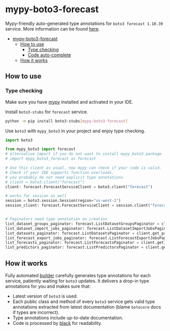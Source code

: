 # mypy-boto3-forecast

Mypy-friendly auto-generated type annotations for `boto3 forecast 1.10.39` service.
More information can be found [here](https://github.com/vemel/mypy_boto3).

- [mypy-boto3-forecast](#mypy-boto3-forecast)
  - [How to use](#how-to-use)
    - [Type checking](#type-checking)
    - [Code auto-complete](#code-auto-complete)
  - [How it works](#how-it-works)

## How to use

### Type checking

Make sure you have [mypy](https://github.com/python/mypy) installed and activated in your IDE.

Install `boto3-stubs` for `forecast` service.

```bash
python -m pip install boto3-stubs[mypy-boto3-forecast]
```

Use `boto3` with `mypy_boto3` in your project and enjoy type checking.

```python
import boto3

from mypy_boto3 import forecast
# alternative import if you do not want to install mypy_boto3 package
# import mypy_boto3_forecast as forecast

# Use this client as usual, now mypy can check if your code is valid.
# Check if your IDE supports function overloads,
# you probably do not need explicit type annotations
# client = boto3.client("forecast")
client: forecast.ForecastServiceClient = boto3.client("forecast")

# works for session as well
session = boto3.session.Session(region="us-west-1")
session_client: forecast.ForecastServiceClient = session.client("forecast")


# Paginators need type annotation on creation
list_dataset_groups_paginator: forecast.ListDatasetGroupsPaginator = client.get_paginator("list_dataset_groups")
list_dataset_import_jobs_paginator: forecast.ListDatasetImportJobsPaginator = client.get_paginator("list_dataset_import_jobs")
list_datasets_paginator: forecast.ListDatasetsPaginator = client.get_paginator("list_datasets")
list_forecast_export_jobs_paginator: forecast.ListForecastExportJobsPaginator = client.get_paginator("list_forecast_export_jobs")
list_forecasts_paginator: forecast.ListForecastsPaginator = client.get_paginator("list_forecasts")
list_predictors_paginator: forecast.ListPredictorsPaginator = client.get_paginator("list_predictors")
```

## How it works

Fully automated [builder](https://github.com/vemel/mypy_boto3) carefully generates
type annotations for each service, patiently waiting for `boto3` updates. It delivers
a drop-in type annotations for you and makes sure that:

- Latest version of `boto3` is used.
- Each public class and method of every `boto3` service gets valid type annotations
  extracted from latest documentation (blame `botocore` docs if types are incorrect).
- Type annotations include up-to-date documentation.
- Code is processed by [black](https://github.com/psf/black) for readability.